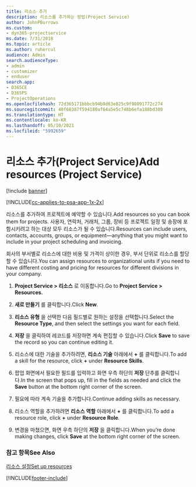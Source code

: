 ```yaml
---
title: 리소스 추가
description: 리소스를 추가하는 방법(Project Service)
author: JohnPBurrows
ms.custom:
- dyn365-projectservice
ms.date: 7/31/2018
ms.topic: article
ms.author: ruhercul
audience: Admin
search.audienceType:
- admin
- customizer
- enduser
search.app:
- D365CE
- D365PS
- ProjectOperations
ms.openlocfilehash: 72d365171bbbcb94b8d63e825c9f98091772c274
ms.sourcegitcommit: 40f68387f594180af64a5e5c748b6efa188bd300
ms.translationtype: HT
ms.contentlocale: ko-KR
ms.lasthandoff: 05/10/2021
ms.locfileid: "5992659"
---
```

# <a name="add-resources-project-service"></a><span data-ttu-id="75c70-103">리소스 추가(Project Service)</span><span class="sxs-lookup"><span data-stu-id="75c70-103">Add resources (Project Service)</span></span>

[!include [banner](../includes/psa-now-project-operations.md)]

[!INCLUDE[cc-applies-to-psa-app-1x-2x](../includes/cc-applies-to-psa-app-1x-2x.md)]

<span data-ttu-id="75c70-104">리소스를 추가하여 프로젝트에 예약할 수 있습니다.</span><span class="sxs-lookup"><span data-stu-id="75c70-104">Add resources so you can book them for projects.</span></span> <span data-ttu-id="75c70-105">사용자, 연락처, 거래처, 그룹, 장비 등 프로젝트 일정 및 송장에 포함시키려고 하는 대상 모두 리소스가 될 수 있습니다.</span><span class="sxs-lookup"><span data-stu-id="75c70-105">Resources can include users, contacts, accounts, groups, or equipment—anything that you might want to include in your project scheduling and invoicing.</span></span>  
  
<span data-ttu-id="75c70-106">회사의 부서별로 리소스에 대한 비용 및 가격이 상이한 경우, 부서 단위로 리소스를 할당할 수 있습니다.</span><span class="sxs-lookup"><span data-stu-id="75c70-106">You can assign resources to organizational units if you need to have different costing and pricing for resources for different divisions in your company.</span></span>  
  
1.  <span data-ttu-id="75c70-107">**Project Service > 리소스** 로 이동합니다.</span><span class="sxs-lookup"><span data-stu-id="75c70-107">Go to **Project Service > Resources.**</span></span>  
  
2.  <span data-ttu-id="75c70-108">**새로 만들기** 를 클릭합니다.</span><span class="sxs-lookup"><span data-stu-id="75c70-108">Click **New**.</span></span>  
  
3.  <span data-ttu-id="75c70-109">**리소스 유형** 을 선택한 다음 필드별로 원하는 설정을 선택합니다.</span><span class="sxs-lookup"><span data-stu-id="75c70-109">Select the **Resource Type**, and then select the settings you want for each field.</span></span>  
  
4.  <span data-ttu-id="75c70-110">**저장** 을 클릭하여 레코드를 저장하면 계속 편집할 수 있습니다.</span><span class="sxs-lookup"><span data-stu-id="75c70-110">Click **Save** to save the record so you can continue editing it.</span></span>  
  
5.  <span data-ttu-id="75c70-111">리소스에 대한 기술을 추가하려면, **리소스 기술** 아래에서 **+** 를 클릭합니다.</span><span class="sxs-lookup"><span data-stu-id="75c70-111">To add a skill for the resource, click **+** under **Resource Skills**.</span></span>  
  
6.  <span data-ttu-id="75c70-112">팝업 화면에서 필요한 필드를 입력하고 화면 우측 하단의 **저장** 단추를 클릭합니다.</span><span class="sxs-lookup"><span data-stu-id="75c70-112">In the screen that pops up, fill in the fields as needed and click the **Save** button at the bottom right corner of the screen.</span></span>  
  
7.  <span data-ttu-id="75c70-113">필요에 따라 계속 기술을 추가합니다.</span><span class="sxs-lookup"><span data-stu-id="75c70-113">Continue adding skills as necessary.</span></span>  
  
8.  <span data-ttu-id="75c70-114">리소스 역할을 추가하려면 **리소스 역할** 아래에서 **+** 를 클릭합니다.</span><span class="sxs-lookup"><span data-stu-id="75c70-114">To add a resource role, click **+** under **Resource Role**.</span></span>  
  
9. <span data-ttu-id="75c70-115">변경을 마쳤으면, 화면 우측 하단의 **저장** 을 클릭합니다.</span><span class="sxs-lookup"><span data-stu-id="75c70-115">When you’re done making changes, click **Save** at the bottom right corner of the screen.</span></span>  
  
### <a name="see-also"></a><span data-ttu-id="75c70-116">참고 항목</span><span class="sxs-lookup"><span data-stu-id="75c70-116">See Also</span></span>  
 [<span data-ttu-id="75c70-117">리소스 설정</span><span class="sxs-lookup"><span data-stu-id="75c70-117">Set up resources</span></span>](../psa/set-up-resources.md)


[!INCLUDE[footer-include](../includes/footer-banner.md)]